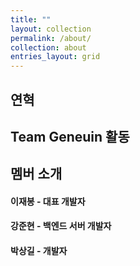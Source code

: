 ```yaml
---
title: ""
layout: collection
permalink: /about/
collection: about
entries_layout: grid
---
```


## 연혁

## Team Geneuin 활동

## 멤버 소개
#### 이재봉 - 대표 개발자
#### 강준현 - 백엔드 서버 개발자
#### 박상길 - 개발자
